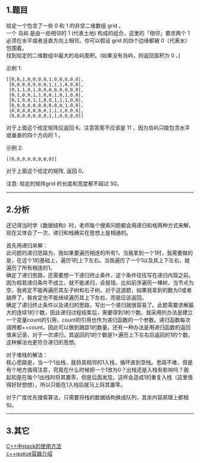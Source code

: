## 1.题目
给定一个包含了一些 0 和 1 的非空二维数组 grid 。  
一个 岛屿 是由一些相邻的 1 (代表土地) 构成的组合，这里的「相邻」要求两个 1 必须在水平或者竖直方向上相邻。你可以假设 grid 的四个边缘都被 0（代表水）包围着。  
找到给定的二维数组中最大的岛屿面积。(如果没有岛屿，则返回面积为 0 。)  

示例 1:  
```
[[0,0,1,0,0,0,0,1,0,0,0,0,0],
 [0,0,0,0,0,0,0,1,1,1,0,0,0],
 [0,1,1,0,1,0,0,0,0,0,0,0,0],
 [0,1,0,0,1,1,0,0,1,0,1,0,0],
 [0,1,0,0,1,1,0,0,1,1,1,0,0],
 [0,0,0,0,0,0,0,0,0,0,1,0,0],
 [0,0,0,0,0,0,0,1,1,1,0,0,0],
 [0,0,0,0,0,0,0,1,1,0,0,0,0]]
 ```  
对于上面这个给定矩阵应返回 6。注意答案不应该是 11 ，因为岛屿只能包含水平或垂直的四个方向的 1 。  

示例 2:  
```
[[0,0,0,0,0,0,0,0]]
```  
对于上面这个给定的矩阵, 返回 0。  

注意: 给定的矩阵grid 的长度和宽度都不超过 50。  

---

## 2.分析
还记得当时学《数据结构》时，老师每个搜索问题都会用递归和栈两种方式来解，现在又体会了一次，递归和栈确实在思想上是相通的。  

首先用递归来解：  
此问题的递归思路为，我如果要遍历相连的所有1，当我拿到一个1时，我需要做的是，在这个1的基础上，遍历1的上下左右。当我遍历了一个1以及其上下左右，就遍历了所有相连的1。  
确定了递归思路，还需要想一下递归终止条件，这个条件往往写在递归内容之前。因为假若递归条件不成立，就不能递归，会报错。比如前序遍历一棵树，当节点为空，我肯定不能再遍历其左子树和右子树。对于这道题，如果我拿到的数为0或者越界了，我肯定也不能继续遍历其上下左右，而是应该返回。  
确定了递归终止条件以及递归的思路，写出一个递归就很容易了。此题需要求解最大的连续1的个数，因此递归过程结束后，需要得到1的个数。我采用的办法是建立一个变量count的引用，count的引用也作为递归函数的一个参数。递归函数每次调用都++count，因此可以做到跟踪1的数量。还有一种办法是用递归函数的返回值来记录，对于一次递归，其返回的1的个数是1+遍历上下左右后返回的1的个数，这种解法也更符合递归的思想。  

对于堆栈的解法：  
核心思路是，当一个1出栈，就将其相邻的1入栈，循环直到空栈。思路不难，但是有个地方值得注意，究竟在什么时候把一个1改为0？出栈还是入栈有影响吗？我起初是在每个1出栈时将其置零，但是后面发现，这样会造成1的重复入栈（这里值得好好想想）。所以只能在1入栈后就马上将其置零。  

对于广度优先搜索算法，只需要将栈的数据结构换成队列，其余内容原理上都相似。

---

## 3.其它
[C++中stack的使用方法](https://blog.csdn.net/phdongou/article/details/114248412)  
[c++queue容器介绍](https://blog.csdn.net/chao_xun/article/details/8037438)